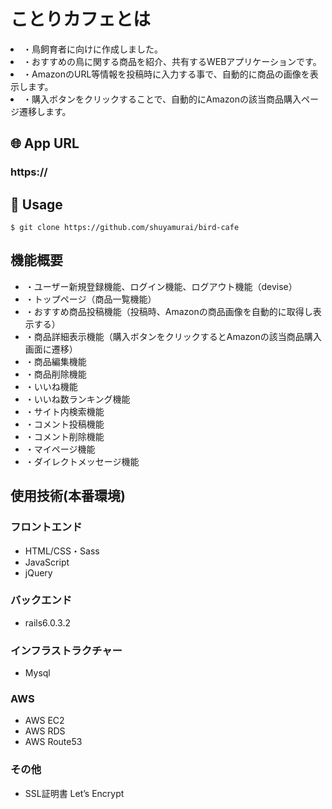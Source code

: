 # ことりカフェとは

<li>・鳥飼育者に向けに作成しました。</li>
<li>・おすすめの鳥に関する商品を紹介、共有するWEBアプリケーションです。</li>
<li>・AmazonのURL等情報を投稿時に入力する事で、自動的に商品の画像を表示します。</li>
<li>・購入ボタンをクリックすることで、自動的にAmazonの該当商品購入ページ遷移します。</li>

## 🌐 App URL 
### https://

## 💬 Usage
`$ git clone https://github.com/shuyamurai/bird-cafe` 

## 機能概要
<ul>
    <li>・ユーザー新規登録機能、ログイン機能、ログアウト機能（devise）</li>
    <li>・トップページ（商品一覧機能）</li>
    <li>・おすすめ商品投稿機能（投稿時、Amazonの商品画像を自動的に取得し表示する）</li>
    <li>・商品詳細表示機能（購入ボタンをクリックするとAmazonの該当商品購入画面に遷移）</li>
    <li>・商品編集機能</li>
    <li>・商品削除機能</li>
    <li>・いいね機能</li>
    <li>・いいね数ランキング機能</li>
    <li>・サイト内検索機能</li>
    <li>・コメント投稿機能</li>
    <li>・コメント削除機能</li>
    <li>・マイページ機能</li>
    <li>・ダイレクトメッセージ機能</li>
</ul>

## 使用技術(本番環境)

### フロントエンド
<ul>
    <li>HTML/CSS・Sass</li>
    <li>JavaScript</li>
    <li>jQuery</li>
</ul>

### バックエンド
<ul>
    <li>rails6.0.3.2</li>
</ul>

### インフラストラクチャー
<ul>
    <li>Mysql</li>
</ul>

### AWS
<ul>
    <li>AWS EC2</li>
    <li>AWS RDS</li>
    <li>AWS Route53</li>
</ul>

### その他
<ul>
    <li>SSL証明書 Let’s Encrypt</li>
</ul>


